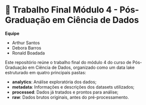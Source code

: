 # 📘 Trabalho Final Módulo 4 - Pós-Graduação em Ciência de Dados

**Equipe**
- Arthur Santos
- Debora Barros
- Ronald Boadada

Este repositório reúne o trabalho final do módulo 4 do curso de Pós-Graduação em Ciência de Dados, organizado como um data lake estruturado em quatro principais pastas:

- **analytics**: Análise exploratória dos dados;
- **metadata**: Informações e descrições dos datasets utilizados;
- **processed**: Dados já tratados e prontos para análise;
- **raw**: Dados brutos originais, antes do pré-processamento.

